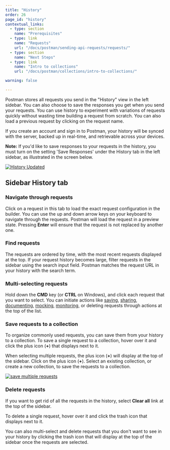 ```yaml
---
title: "History"
order: 26
page_id: "history"
contextual_links:
  - type: section
    name: "Prerequisites"
  - type: link
    name: "Requests"
    url: "/docs/postman/sending-api-requests/requests/"
  - type: section
    name: "Next Steps"
  - type: link
    name: "Intro to collections"
    url: "/docs/postman/collections/intro-to-collections/"

warning: false

---
```


Postman stores all requests you send in the "History" view in the left sidebar. You can also choose to save the responses you get when you send your requests. You can use history to experiment with variations of requests quickly without wasting time building a request from scratch. You can also load a previous request by clicking on the request name.

If you create an account and sign in to Postman, your history will be synced with the server, backed up in real-time, and retrievable across your devices.

**Note:** If you'd like to save responses to your requests in the history, you must turn on the setting 'Save Responses' under the History tab in the left sidebar, as illustrated in the screen below.

[![History Updated](https://assets.postman.com/postman-docs/History_Response_New.png)](https://assets.postman.com/postman-docs/History_Response_New.png)

## Sidebar History tab

### Navigate through requests

Click on a request in this tab to load the exact request configuration in the builder. You can use the up and down arrow keys on your keyboard to navigate through the requests. Postman will load the request in a preview state. Pressing **Enter** will ensure that the request is not replaced by another one.

### Find requests

The requests are ordered by time, with the most recent requests displayed at the top. If your request history becomes large, filter requests in the sidebar using the search input field. Postman matches the request URL in your history with the search term.

### Multi-selecting requests

Hold down the **CMD** key (or **CTRL** on Windows), and click each request that you want to select. You can initiate actions like [saving](/docs/postman/collections/creating-collections/), [sharing](/docs/postman/collections/sharing-collections/), [documenting](/docs/postman/api-documentation/documenting-your-api/), [mocking](/docs/postman/mock-servers/intro-to-mock-servers/), [monitoring](/docs/postman/monitors/intro-monitors/), or deleting requests through actions at the top of the list.

### Save requests to a collection

To organize commonly used requests, you can save them from your history to a collection. To save a single request to a collection, hover over it and click the plus icon (**+**) that displays next to it.

When selecting multiple requests, the plus icon (**+**) will display at the top of the sidebar. Click on the plus icon (**+**). Select an existing collection, or create a new collection, to save the requests to a collection.

[![save multiple requests](https://assets.postman.com/postman-docs/WS-save-multi-requests.png)](https://assets.postman.com/postman-docs/WS-save-multi-requests.png)

### Delete requests

If you want to get rid of all the requests in the history, select **Clear all** link at the top of the sidebar.

To delete a single request, hover over it and click the trash icon that displays next to it.

You can also multi-select and delete requests that you don't want to see in your history by clicking the trash icon that will display at the top of the sidebar once the requests are selected.
